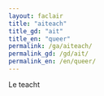 ```yaml
---
layout: faclair
title: "aiteach"
title_gd: "ait"
title_en: "queer"
permalink: /ga/aiteach/
permalink_gd: /gd/ait/
permalink_en: /en/queer/
---
```


Le teacht